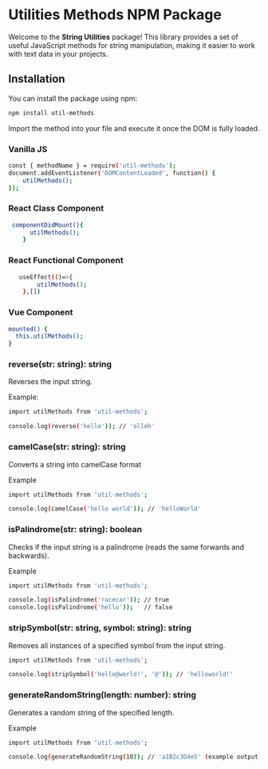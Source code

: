 # Utilities Methods NPM Package

Welcome to the **String Utilities** package! This library provides a set of useful JavaScript methods for string manipulation, making it easier to work with text data in your projects.

## Installation

You can install the package using npm:

```sh
npm install util-methods
```

Import the method into your file and execute it once the DOM is fully loaded.

### Vanilla JS

```sh
const { methodName } = require('util-methods');
document.addEventListener('DOMContentLoaded', function() {
    utilMethods();
});
```

### React Class Component

```sh
 componentDidMount(){
      utilMethods();
    }
```
### React Functional Component

```sh
   useEffect(()=>{
        utilMethods();       
    },[])
```
### Vue Component

```sh
mounted() {
  this.utilMethods();
}
```

### reverse(str: string): string
Reverses the input string.

Example:
```sh
import utilMethods from 'util-methods';

console.log(reverse('hello')); // 'olleh'
```
### camelCase(str: string): string
Converts a string into camelCase format

Example
```sh
import utilMethods from 'util-methods';

console.log(camelCase('hello world')); // 'helloWorld'
```
### isPalindrome(str: string): boolean
Checks if the input string is a palindrome (reads the same forwards and backwards).

Example
```sh
import utilMethods from 'util-methods';

console.log(isPalindrome('racecar')); // true
console.log(isPalindrome('hello'));   // false
```

### stripSymbol(str: string, symbol: string): string
Removes all instances of a specified symbol from the input string.

```sh
import utilMethods from 'util-methods';

console.log(stripSymbol('hello@world!', '@')); // 'helloworld!'
```

### generateRandomString(length: number): string
Generates a random string of the specified length.

Example

```sh
import utilMethods from 'util-methods';

console.log(generateRandomString(10)); // 'a1B2c3D4e5' (example output)
```

